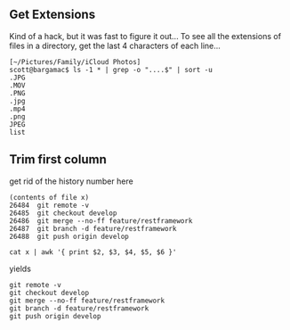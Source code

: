 ## Get Extensions
Kind of a hack, but it was fast to figure it out...
To see all the extensions of files in a directory, get the last
4 characters of each line...

```
[~/Pictures/Family/iCloud Photos]
scott@bargamac$ ls -1 * | grep -o "....$" | sort -u
.JPG
.MOV
.PNG
.jpg
.mp4
.png
JPEG
list
```

## Trim first column
get rid of the history number here
```
(contents of file x)
26484  git remote -v
26485  git checkout develop
26486  git merge --no-ff feature/restframework
26487  git branch -d feature/restframework
26488  git push origin develop
```
```
cat x | awk '{ print $2, $3, $4, $5, $6 }'
```
yields
```
git remote -v
git checkout develop
git merge --no-ff feature/restframework
git branch -d feature/restframework
git push origin develop
```
